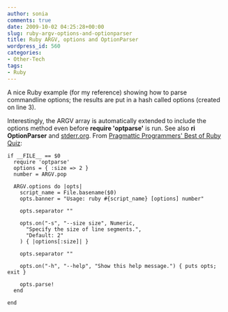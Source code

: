 ```yaml
---
author: sonia
comments: true
date: 2009-10-02 04:25:28+00:00
slug: ruby-argv-options-and-optionparser
title: Ruby ARGV, options and OptionParser
wordpress_id: 560
categories:
- Other-Tech
tags:
- Ruby
---
```


A nice Ruby example (for my reference) showing how to parse commandline options; the results are put in a hash called options (created on line 3).

Interestingly, the ARGV array is automatically extended to include the options method even before **require 'optparse'** is run. See also **ri OptionParser** and [stderr.org](http://stderr.org/doc/liboptparse-ruby/optparse.html). From [Pragmattic Programmers' Best of Ruby Quiz](http://www.pragprog.com/titles/fr_quiz/best-of-ruby-quiz):

    
    if __FILE__ == $0
      require 'optparse'
      options = { :size => 2 }
      number = ARGV.pop
    
      ARGV.options do |opts|
        script_name = File.basename($0)
        opts.banner = "Usage: ruby #{script_name} [options] number"
    
        opts.separator ""
    
        opts.on("-s", "--size size", Numeric,
          "Specify the size of line segments.",
          "Default: 2"
        ) { |options[:size]| }
    
        opts.separator ""
    
        opts.on("-h", "--help", "Show this help message.") { puts opts; exit }
    
        opts.parse!
      end
    
    end
    
